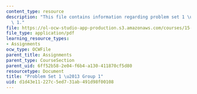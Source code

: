 ```yaml
---
content_type: resource
description: "This file contains information regarding problem set 1 \u2013 group\
  \ 1."
file: https://ol-ocw-studio-app-production.s3.amazonaws.com/courses/15-053-optimization-methods-in-management-science-spring-2013/d1d43e11227c5ed731ab491d98f00108_MIT15_053S13_ps1-1.pdf
file_type: application/pdf
learning_resource_types:
- Assignments
ocw_type: OCWFile
parent_title: Assignments
parent_type: CourseSection
parent_uid: 6ff52b58-2e04-f6b4-a130-411870cf5d80
resourcetype: Document
title: "Problem Set 1 \u2013 Group 1"
uid: d1d43e11-227c-5ed7-31ab-491d98f00108
---
```

